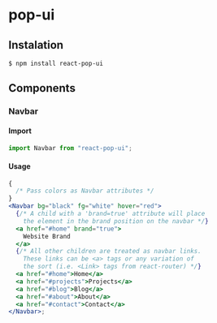 # pop-ui

## Instalation

```
$ npm install react-pop-ui
```

## Components

### Navbar

#### Import

```javascript
import Navbar from "react-pop-ui";
```

#### Usage

```jsx
{
  /* Pass colors as Navbar attributes */
}
<Navbar bg="black" fg="white" hover="red">
  {/* A child with a 'brand=true' attribute will place 
    the element in the brand position on the navbar */}
  <a href="#home" brand="true">
    Website Brand
  </a>
  {/* All other children are treated as navbar links. 
    These links can be <a> tags or any variation of 
    the sort (i.e. <Link> tags from react-router) */}
  <a href="#home">Home</a>
  <a href="#projects">Projects</a>
  <a href="#blog">Blog</a>
  <a href="#about">About</a>
  <a href="#contact">Contact</a>
</Navbar>;
```
